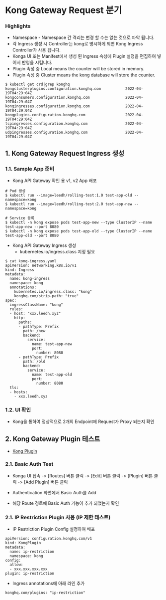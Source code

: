 # Kong Gateway Request 분기

### Highlights
- Namespace - Namespace 간 격리는 변경 할 수는 없는 것으로 파악 됩니다.
- 각 Ingress 생성 시 Controller는 kong로 명시하게 되면 Kong Ingress Controller가 사용 됩니다.
- Konga UI 또는 Manifest에서 생성 된 Ingress 속성에 Plugin 설정을 편집하여 넣어서 반영을 시킵니다.
- Plugin 속성 중 Local  means the counter will be stored in memory.
- Plugin 속성 중 Cluster  means the kong database will store the counter.

```
$ kubectl get crd|grep konghq
kongclusterplugins.configuration.konghq.com           2022-04-19T04:29:04Z
kongconsumers.configuration.konghq.com                2022-04-19T04:29:04Z
kongingresses.configuration.konghq.com                2022-04-19T04:29:04Z
kongplugins.configuration.konghq.com                  2022-04-19T04:29:04Z
tcpingresses.configuration.konghq.com                 2022-04-19T04:29:04Z
udpingresses.configuration.konghq.com                 2022-04-19T04:29:04Z
```

## 1. Kong Gateway Request Ingress 생성

### 1.1. Sample App 준비

- Kong API Gateway 확인 용 v1, v2 App 배포

```
# Pod 생성
$ kubectl run --image=leedh/rolling-test:1.0 test-app-old --namespace=kong
$ kubectl run --image=leedh/rolling-test:2.0 test-app-new --namespace=kong

# Service 등록
$ kubectl -n kong expose pods test-app-new --type ClusterIP --name test-app-new --port 8080
$ kubectl -n kong expose pods test-app-old --type ClusterIP --name test-app-old --port 8080
```

- Kong API Gateway Ingress 생성 
	- kubernetes.io/ingress.class 지정 필요

```
$ cat kong-ingress.yaml
apiVersion: networking.k8s.io/v1
kind: Ingress
metadata:
  name: kong-ingress
  namespace: kong
  annotations:
    kubernetes.io/ingress.class: "kong"
    konghq.com/strip-path: "true"
spec:
  ingressClassName: "kong"
  rules:
  - host: "xxx.leedh.xyz"
    http:
      paths:
      - pathType: Prefix
        path: /new
        backend:
          service:
            name: test-app-new
            port:
              number: 8080
      - pathType: Prefix
        path: /old
        backend:
          service:
            name: test-app-old
            port:
              number: 8080
  tls:
  - hosts:
    - xxx.leedh.xyz
```

### 1.2. UI 확인

- Kong을 통하여 정상적으로 2개의 Endpoint에 Request가 Proxy 되는지 확인


## 2. Kong Gateway Plugin 테스트

- [Kong Plugin](https://docs.konghq.com/hub/)

### 2.1. Basic Auth Test
- Konga UI 접속 -> [Routes] 버튼 클릭  -> [Edit] 버튼 클릭 -> [Plugin] 버튼 클릭 -> [Add Plugin] 버튼 클릭
- Authentication 화면에서 Basic Auth를 Add

- 해당 Route 경로에 Basic Auth 기능이 추가 되었는지 확인


### 2.1. IP Restriction Plugin 사용 (IP 제한 테스트)

- IP Restriction Plugin Config 설정하여 배포

```
apiVersion: configuration.konghq.com/v1
kind: KongPlugin
metadata:
  name: ip-restriction
  namespace: kong
config: 
  allow:
  - xxx.xxx.xxx.xxx
plugin: ip-restriction
```

- Ingress annotations에 아래 라인 추가

```
konghq.com/plugins: "ip-restriction"
```

